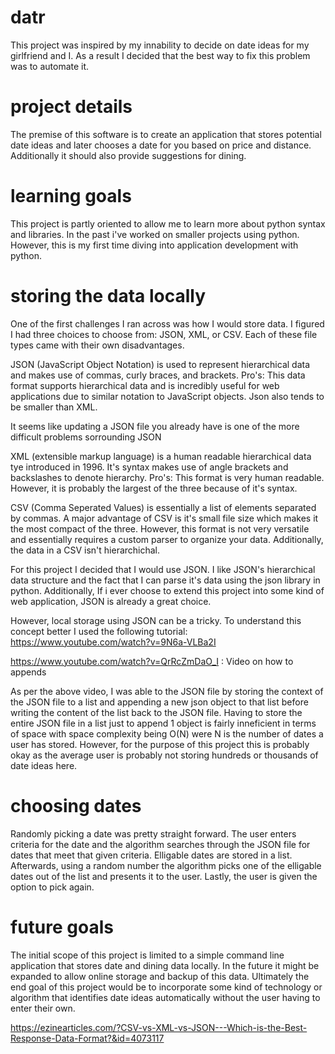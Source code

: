 # datr
This project was inspired by my innability to decide on date ideas for my girlfriend and I. As a result
I decided that the best way to fix this problem was to automate it.

# project details
The premise of this software is to create an application that stores potential date ideas and later chooses
a date for you based on price and distance. Additionally it should also provide suggestions for dining.

# learning goals
This project is partly oriented to allow me to learn more about python syntax and libraries. In the past i've worked on smaller projects using python. However, this is my first
time diving into application development with python.

# storing the data locally
One of the first challenges I ran across was how I would store data. I figured I had three choices to choose from: JSON, XML, or CSV. Each of these file types came with
their own disadvantages. 

JSON (JavaScript Object Notation) is used to represent hierarchical data and makes use of commas, curly braces, and brackets. Pro's:
This data format supports hierarchical data and is incredibly useful for web applications due to similar notation to JavaScript objects. Json also tends to be smaller
than XML.

It seems like updating a JSON file you already have is one of the more difficult problems sorrounding JSON

XML (extensible markup language) is a human readable hierarchical data tye introduced in 1996. It's syntax makes use of angle brackets and backslashes
to denote hierarchy. Pro's: This format is very human readable. However, it is probably the largest of the three because of it's syntax.

CSV (Comma Seperated Values) is essentially a list of elements separated by commas. A major advantage of CSV is it's small file size which makes it the most compact of the three. 
However, this format is not very versatile and essentially requires a custom parser to organize your data. Additionally, the data in a CSV isn't hierarchichal. 

For this project I decided that I would use JSON. I like JSON's hierarchical data structure and the fact that I can parse it's data using the json library in python. Additionally,
If i ever choose to extend this project into some kind of web application, JSON is already a great choice.

However, local storage using JSON can be a tricky. To understand this concept better I used the following tutorial: 
https://www.youtube.com/watch?v=9N6a-VLBa2I

https://www.youtube.com/watch?v=QrRcZmDaO_I : Video on how to appends

As per the above video, I was able to the JSON file by storing the context of the JSON file to a
list and appending a new json object to that list before writing the content of the list back to
the JSON file. Having to store the entire JSON file in a list just to append 1 object is fairly
inneficient in terms of space with space complexity being O(N) were N is the number of dates a user has stored. However, for the purpose of this project this is probably okay as the average user is probably not storing hundreds or thousands of date ideas here.

# choosing dates
Randomly picking a date was pretty straight forward. The user enters criteria for the date and the algorithm
searches through the JSON file for dates that meet that given criteria. Elligable dates are stored in a list.
Afterwards, using a random number the algorithm picks one of the elligable dates out of the list and presents it
to the user. Lastly, the user is given the option to pick again.

# future goals
The initial scope of this project is limited to a simple command line application that stores date and dining data locally.
In the future it might be expanded to allow online storage and backup of this data. 
Ultimately the end goal of this project would be to incorporate some kind of technology or algorithm that identifies date ideas
automatically without the user having to enter their own.

https://ezinearticles.com/?CSV-vs-XML-vs-JSON---Which-is-the-Best-Response-Data-Format?&id=4073117